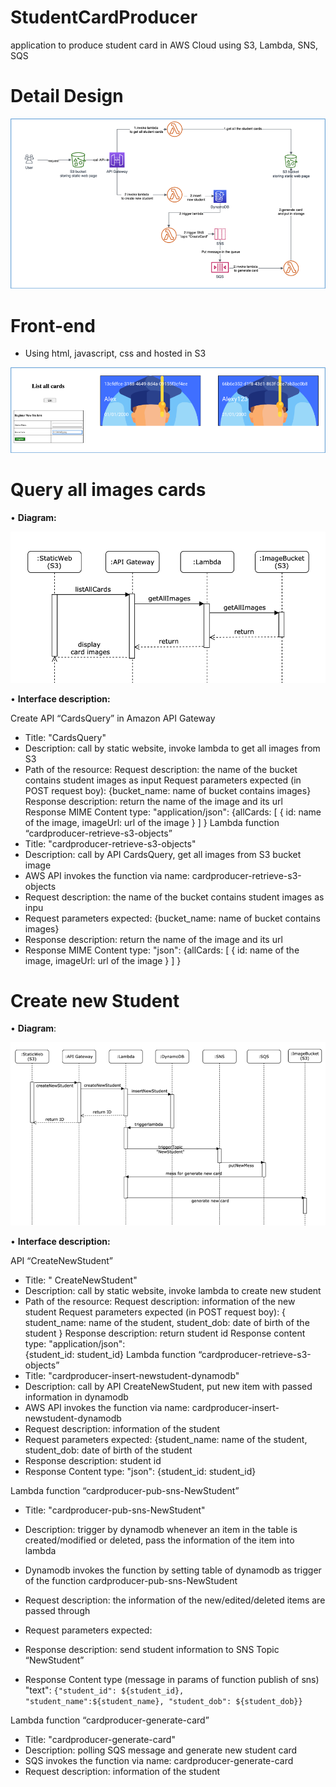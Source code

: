 # StudentCardProducer
application to produce student card in AWS Cloud using S3, Lambda, SNS, SQS

# Detail Design

<img src="https://github.com/KateVu/StudentCardProducer/blob/master/Images/detail_design.png">

# Front-end
- Using html, javascript, css and hosted in S3

<img src="https://github.com/KateVu/StudentCardProducer/blob/master/Images/front_end.png">

# Query all images cards
•	<b>Diagram:</b>

<img src="https://github.com/KateVu/StudentCardProducer/blob/master/Images/get_all_images.png">

•	<b>Interface description:</b>

Create API “CardsQuery” in Amazon API Gateway
-	Title: "CardsQuery"
-	Description: call by static website, invoke lambda to get all images from S3
-	Path of the resource:
		Request description: the name of the bucket contains student images as input
		Request parameters expected (in POST request boy): 
			{bucket_name: name of bucket contains images}
		Response description: return the name of the image and its url
		Response MIME Content type: "application/json": 
		{allCards: [
			{
		   	   id: name of the image, 
			   imageUrl: url of the image
			}
			    ]
		}
Lambda function “cardproducer-retrieve-s3-objects” 
-	Title: "cardproducer-retrieve-s3-objects"
-	Description: call by API CardsQuery, get all images from S3 bucket image
-	AWS API invokes the function via name: cardproducer-retrieve-s3-objects
-	Request description: the name of the bucket contains student images as inpu
-	Request parameters expected: {bucket_name: name of bucket contains images}
-	Response description: return the name of the image and its url
-	Response MIME Content type: "json": 
{allCards: [
		{
		   id: name of the image, 
		   imageUrl: url of the image
		}
		]
}

# Create new Student
•	<b>Diagram</b>:

<img src="https://github.com/KateVu/StudentCardProducer/blob/master/Images/create_new_student.png">

•	<b>Interface description:</b>

API “CreateNewStudent” 
-	Title: " CreateNewStudent"
-	Description: call by static website, invoke lambda to create new student 
-	Path of the resource:
		Request description: information of the new student
		Request parameters expected (in POST request boy): 
			{	student_name: name of the student,
				student_dob: date of birth of the student
			}
		Response description: return student id
		Response content type: "application/json": 	
		{student_id: student_id}
Lambda function “cardproducer-retrieve-s3-objects” 
-	Title: "cardproducer-insert-newstudent-dynamodb"
-	Description: call by API CreateNewStudent, put new item with passed information in dynamodb
-	AWS API invokes the function via name: cardproducer-insert-newstudent-dynamodb
-	Request description: information of the student
-	Request parameters expected: 
{student_name: name of the student,
  student_dob: date of birth of the student
-	Response description: student id
-	Response Content type: "json": {student_id: student_id}

Lambda function “cardproducer-pub-sns-NewStudent” 
-	Title: "cardproducer-pub-sns-NewStudent"
-	Description: trigger by dynamodb whenever an item in the table is created/modified or deleted, pass the information of the item into lambda
-	Dynamodb invokes the function by setting table of dynamodb as trigger of the function cardproducer-pub-sns-NewStudent
-	Request description: the information of the new/edited/deleted items are passed through
-	Request parameters expected: 
 
-	Response description: send student information to SNS Topic “NewStudent”
-	Response Content type (message in params of function publish of sns) "text": 
`{"student_id": ${student_id}, "student_name":${student_name}, "student_dob": ${student_dob}}`


Lambda function “cardproducer-generate-card” 
-	Title: "cardproducer-generate-card"
-	Description: polling SQS message and generate new student card
-	SQS invokes the function via name: cardproducer-generate-card
-	Request description: information of the student  
